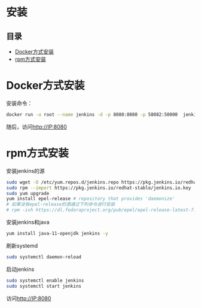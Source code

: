 # 安装

## 目录

-   [Docker方式安装](#Docker方式安装)
-   [rpm方式安装](#rpm方式安装)

# Docker方式安装

安装命令：

```bash
docker run -u root --name jenkins -d -p 8080:8080 -p 58082:50000  jenkinsci/blueocean 
```

随后，访问[http://IP:8080](http://IP:8080 "http://IP:8080")

# rpm方式安装

安装jenkins的源

```bash
sudo wget -O /etc/yum.repos.d/jenkins.repo https://pkg.jenkins.io/redhat-stable/jenkins.repo --no-check-certificate
sudo rpm --import https://pkg.jenkins.io/redhat-stable/jenkins.io.key
sudo yum upgrade
yum install epel-release # repository that provides 'daemonize'
# 如果没有epel-release的源通过下列命令进行安装
# rpm -ivh https://dl.fedoraproject.org/pub/epel/epel-release-latest-7.noarch.rpm
```

安装jenkins和java

```bash
yum install java-11-openjdk jenkins -y
```

刷新systemd

```bash
sudo systemctl daemon-reload
```

启动jenkins

```bash
sudo systemctl enable jenkins
sudo systemctl start jenkins
```

访问[http://IP:8080](http://IP:8080 "http://IP:8080")
